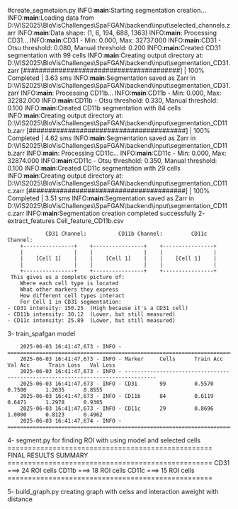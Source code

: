 #create_segmetaion.py 
        INFO:__main__:Starting segmentation creation...
        INFO:__main__:Loading data from D:\VIS2025\BIoVisChallenges\SpaFGAN\backend\input\selected_channels.zarr
        INFO:__main__:Data shape: (1, 6, 194, 688, 1363)
        INFO:__main__:
        Processing CD31...
        INFO:__main__:CD31 - Min: 0.000, Max: 32737.000
        INFO:__main__:CD31 - Otsu threshold: 0.080, Manual threshold: 0.200
        INFO:__main__:Created CD31 segmentation with 99 cells
        INFO:__main__:Creating output directory at: D:\VIS2025\BIoVisChallenges\SpaFGAN\backend\input\segmentation_CD31.zarr
        [########################################] | 100% Completed | 3.63 sms
        INFO:__main__:Segmentation saved as Zarr in D:\VIS2025\BIoVisChallenges\SpaFGAN\backend\input\segmentation_CD31.zarr
        INFO:__main__:
        Processing CD11b...
        INFO:__main__:CD11b - Min: 0.000, Max: 32282.000
        INFO:__main__:CD11b - Otsu threshold: 0.330, Manual threshold: 0.100
        INFO:__main__:Created CD11b segmentation with 84 cells
        INFO:__main__:Creating output directory at: D:\VIS2025\BIoVisChallenges\SpaFGAN\backend\input\segmentation_CD11b.zarr
        [########################################] | 100% Completed | 4.62 sms
        INFO:__main__:Segmentation saved as Zarr in D:\VIS2025\BIoVisChallenges\SpaFGAN\backend\input\segmentation_CD11b.zarr
        INFO:__main__:
        Processing CD11c...
        INFO:__main__:CD11c - Min: 0.000, Max: 32874.000
        INFO:__main__:CD11c - Otsu threshold: 0.350, Manual threshold: 0.100
        INFO:__main__:Created CD11c segmentation with 29 cells
        INFO:__main__:Creating output directory at: D:\VIS2025\BIoVisChallenges\SpaFGAN\backend\input\segmentation_CD11c.zarr
        [########################################] | 100% Completed | 3.51 sms
        INFO:__main__:Segmentation saved as Zarr in D:\VIS2025\BIoVisChallenges\SpaFGAN\backend\input\segmentation_CD11c.zarr
        INFO:__main__:Segmentation creation completed successfully
2- extract_features
        Cell_feature_CD11b.csv

                CD31 Channel:          CD11b Channel:         CD11c Channel:
        +----------------+    +----------------+    +----------------+
        |                |    |                |    |                |
        |    [Cell 1]    |    |    [Cell 1]    |    |    [Cell 1]    |
        |                |    |                |    |                |
        +----------------+    +----------------+    +----------------+
     This gives us a complete picture of:
        Where each cell type is located
        What other markers they express
        How different cell types interact
        For Cell 1 in CD31 segmentation:
    - CD31 intensity: 150.25  (High because it's a CD31 cell)
    - CD11b intensity: 30.12  (Lower, but still measured)
    - CD11c intensity: 25.89  (Lower, but still measured)
3- train_spafgan model 


        2025-06-03 16:41:47,673 - INFO - ================================================================================
        2025-06-03 16:41:47,673 - INFO - Marker     Cells      Train Acc    Val Acc      Train Loss   Val Loss
        2025-06-03 16:41:47,673 - INFO - --------------------------------------------------------------------------------
        2025-06-03 16:41:47,673 - INFO - CD31       99         0.5570      0.7500      1.2635      0.8555
        2025-06-03 16:41:47,673 - INFO - CD11b      84         0.6119      0.6471      1.2978      0.9305
        2025-06-03 16:41:47,673 - INFO - CD11c      29         0.8696      1.0000      0.8123      0.4962
        2025-06-03 16:41:47,674 - INFO - ================================================================================

4- segment.py for finding ROI with using model and selected cells
        ==================================================
        FINAL RESULTS SUMMARY
        ==================================================
        CD31 ===> 24 ROI cells
        CD11b ===> 18 ROI cells
        CD11c ===> 15 ROI cells
        ==================================================

5- build_graph.py creating graph with celss and interaction aweight with distance